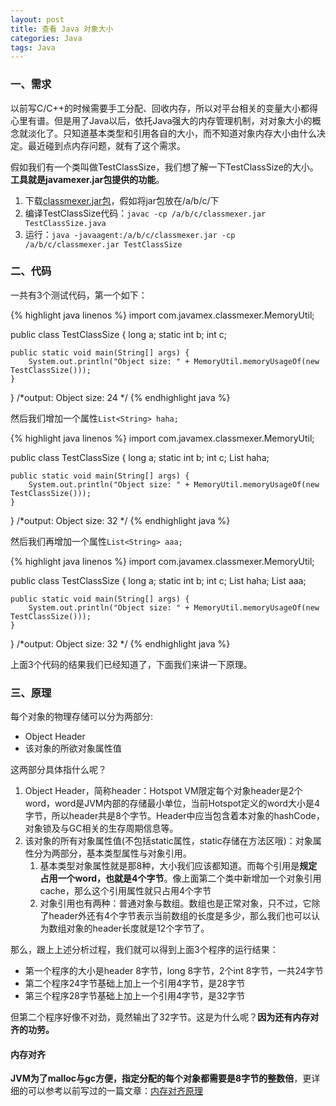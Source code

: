 ```yaml
---
layout: post
title: 查看 Java 对象大小
categories: Java
tags: Java
---
```


### 一、需求

 以前写C/C++的时候需要手工分配、回收内存，所以对平台相关的变量大小都得心里有谱。但是用了Java以后，依托Java强大的内存管理机制，对对象大小的概念就淡化了。只知道基本类型和引用各自的大小，而不知道对象内存大小由什么决定。最近碰到点内存问题，就有了这个需求。

假如我们有一个类叫做TestClassSize，我们想了解一下TestClassSize的大小。**工具就是javamexer.jar包提供的功能**。

1. 下载[classmexer.jar包](http://www.javamex.com/classmexer/)，假如将jar包放在/a/b/c/下
2. 编译TestClassSize代码：`javac -cp /a/b/c/classmexer.jar TestClassSize.java`
3. 运行：`java -javaagent:/a/b/c/classmexer.jar -cp /a/b/c/classmexer.jar TestClassSize`

### 二、代码

一共有3个测试代码，第一个如下：

{% highlight java linenos %}
import com.javamex.classmexer.MemoryUtil;

public class TestClassSize {
	long a;
	static int b;
	int c;
	
	public static void main(String[] args) {
		System.out.println("Object size: " + MemoryUtil.memoryUsageOf(new TestClassSize()));
	}
}
/*output:
Object size: 24
*/
{% endhighlight java %}

然后我们增加一个属性`List<String> haha;`

{% highlight java linenos %}
import com.javamex.classmexer.MemoryUtil;

public class TestClassSize {
	long a;
	static int b;
	int c;
	List<String> haha;
	
	public static void main(String[] args) {
		System.out.println("Object size: " + MemoryUtil.memoryUsageOf(new TestClassSize()));
	}
}
/*output:
Object size: 32
*/
{% endhighlight java %}

然后我们再增加一个属性`List<String> aaa;`

{% highlight java linenos %}
import com.javamex.classmexer.MemoryUtil;

public class TestClassSize {
	long a;
	static int b;
	int c;
	List<String> haha;
	List<String> aaa;
	
	public static void main(String[] args) {
		System.out.println("Object size: " + MemoryUtil.memoryUsageOf(new TestClassSize()));
	}
}
/*output:
Object size: 32
*/
{% endhighlight java %}

上面3个代码的结果我们已经知道了，下面我们来讲一下原理。

### 三、原理

每个对象的物理存储可以分为两部分:

* Object Header
* 该对象的所欲对象属性值

这两部分具体指什么呢？

1. Object Header，简称header：Hotspot VM限定每个对象header是2个word，word是JVM内部的存储最小单位，当前Hotspot定义的word大小是4字节，所以header共是8个字节。Header中应当包含着本对象的hashCode，对象锁及与GC相关的生存周期信息等。
2. 该对象的所有对象属性值(不包括static属性，static存储在方法区哦)：对象属性分为两部分，基本类型属性与对象引用。
	1. 基本类型对象属性就是那8种，大小我们应该都知道。而每个引用是**规定占用一个word，也就是4个字节**。像上面第二个类中新增加一个对象引用cache，那么这个引用属性就只占用4个字节
	2. 对象引用也有两种：普通对象与数组。数组也是正常对象，只不过，它除了header外还有4个字节表示当前数组的长度是多少，那么我们也可以认为数组对象的header长度就是12个字节了。 



那么，跟上上述分析过程，我们就可以得到上面3个程序的运行结果：

* 第一个程序的大小是header 8字节，long 8字节，2个int 8字节，一共24字节
* 第二个程序24字节基础上加上一个引用4字节，是28字节
* 第三个程序28字节基础上加上一个引用4字节，是32字节

但第二个程序好像不对劲，竟然输出了32字节。这是为什么呢？**因为还有内存对齐的功劳。**

#### 内存对齐

**JVM为了malloc与gc方便，指定分配的每个对象都需要是8字节的整数倍**，更详细的可以参考以前写过的一篇文章：[内存对齐原理](http://github.thinkingbar.com/alignment/)
